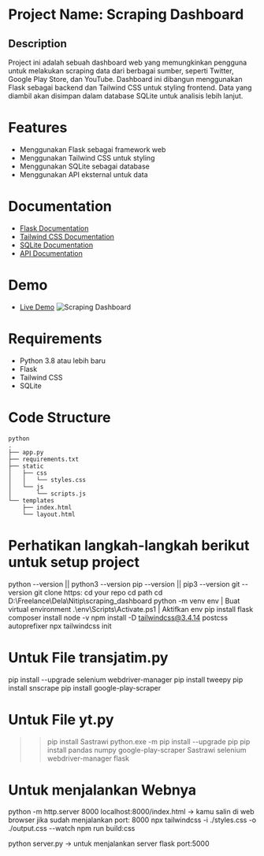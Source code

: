 # Project Name: Scraping Dashboard

## Description
Project ini adalah sebuah dashboard web yang memungkinkan pengguna untuk melakukan scraping data dari berbagai sumber, seperti Twitter, Google Play Store, dan YouTube. Dashboard ini dibangun menggunakan Flask sebagai backend dan Tailwind CSS untuk styling frontend. Data yang diambil akan disimpan dalam database SQLite untuk analisis lebih lanjut.

# Features
- Menggunakan Flask sebagai framework web
- Menggunakan Tailwind CSS untuk styling
- Menggunakan SQLite sebagai database
- Menggunakan API eksternal untuk data

# Documentation
- [Flask Documentation](https://flask.palletsprojects.com/)
- [Tailwind CSS Documentation](https://tailwindcss.com/docs)
- [SQLite Documentation](https://www.sqlite.org/docs.html)
- [API Documentation](https://developer.example.com/docs)

# Demo
- [Live Demo](https://example.com/demo)
![Scraping Dashboard](https://example.com/image.png)

# Requirements
- Python 3.8 atau lebih baru
- Flask
- Tailwind CSS
- SQLite

# Code Structure
```
python
.
├── app.py
├── requirements.txt
├── static
│   ├── css
│   │   └── styles.css
│   └── js
│       └── scripts.js
└── templates
    ├── index.html
    └── layout.html
```
# Perhatikan langkah-langkah berikut untuk setup project
python --version || python3 --version
pip --version || pip3 --version
git --version
git clone https:
cd your repo
cd path
cd D:\Freelance\Dela\Nitip\scraping_dashboard
python -m venv env | Buat virtual environment
.\env\Scripts\Activate.ps1 | Aktifkan env
pip install flask
composer install
node -v
npm install -D tailwindcss@3.4.14 postcss autoprefixer
npx tailwindcss init

# Untuk File transjatim.py
pip install --upgrade selenium webdriver-manager
pip install tweepy
pip install snscrape
pip install google-play-scraper

# Untuk File yt.py
>> pip install Sastrawi 
python.exe -m pip install --upgrade pip
pip install pandas numpy google-play-scraper Sastrawi selenium webdriver-manager flask

# Untuk menjalankan Webnya                                                                                                   
python -m http.server 8000
localhost:8000/index.html  -> kamu salin di web browser jika sudah menjalankan port: 8000
npx tailwindcss -i ./styles.css -o ./output.css --watch
npm run build:css

python server.py -> untuk menjalankan server flask port:5000
